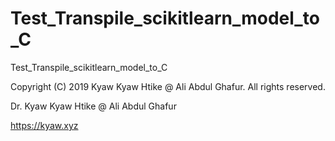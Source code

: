 # Test_Transpile_scikitlearn_model_to_C
Test_Transpile_scikitlearn_model_to_C

Copyright (C) 2019 Kyaw Kyaw Htike @ Ali Abdul Ghafur. All rights reserved.

Dr. Kyaw Kyaw Htike @ Ali Abdul Ghafur

https://kyaw.xyz
